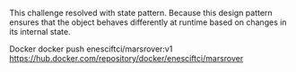 This challenge resolved with state pattern. 
Because this design pattern ensures that the object behaves differently at runtime based on changes in its internal state.

Docker
docker push enesciftci/marsrover:v1
https://hub.docker.com/repository/docker/enesciftci/marsrover
